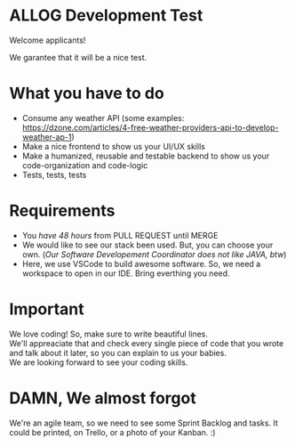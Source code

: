 # ALLOG Development Test
Welcome applicants!

We garantee that it will be a nice test.

# What you have to do
- Consume any weather API (some examples: https://dzone.com/articles/4-free-weather-providers-api-to-develop-weather-ap-1)
- Make a nice frontend to show us your UI/UX skills
- Make a humanized, reusable and testable backend to show us your code-organization and code-logic
- Tests, tests, tests

# Requirements
- You *have 48 hours* from PULL REQUEST until MERGE
- We would like to see our stack been used. But, you can choose your own. (_Our Software Developement Coordinator does not like JAVA, btw_)
- Here, we use VSCode to build awesome software. So, we need a workspace to open in our IDE. Bring everthing you need.

# Important
We love coding! So, make sure to write beautiful lines.  
We'll appreaciate that and check every single piece of code that you wrote and talk about it later, so you can explain to us your babies.  
We are looking forward to see your coding skills.  

# DAMN, We almost forgot
We're an agile team, so we need to see some Sprint Backlog and tasks. It could be printed, on Trello, or a photo of your Kanban. :)
